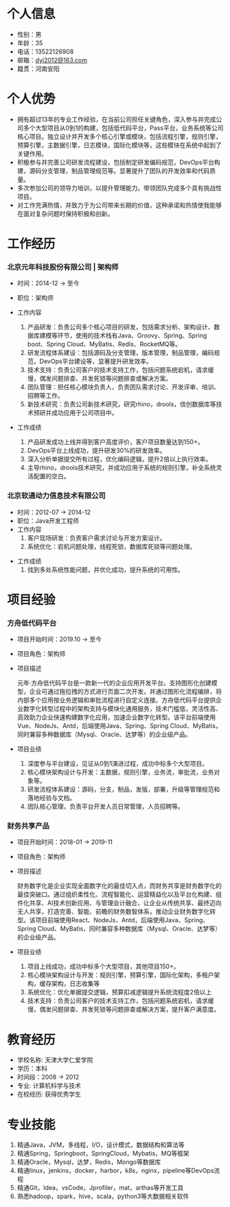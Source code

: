 # 个人信息

* 性别：男
* 年龄：35
* 电话：13522126908
* 邮箱：dyj2012@163.com
* 籍贯：河南安阳

# 个人优势

- 拥有超过13年的专业工作经验，在当前公司担任关键角色，深入参与并完成公司多个大型项目从0到1的构建，包括低代码平台，Pass平台，业务系统等公司核心项目。独立设计并开发多个核心引擎或模块，包括流程引擎，规则引擎，预算引擎，主数据引擎，日志模块，国际化模块等，这些模块在系统中起到了关键作用。
- 积极参与并完善公司研发流程建设，包括制定研发编码规范，DevOps平台构建，源码分支管理，制品管理规范等。显著提升了团队的开发效率和代码质量。
- 多次参加公司的领导力培训，以提升管理能力。带领团队完成多个具有挑战性项目。
- 对工作充满热情，并致力于为公司带来长期的价值，这种承诺和热情使我能够在面对复杂问题时保持积极和创新。

# 工作经历

### 北京元年科技股份有限公司 | 架构师

- 时间：2014-12 -> 至今
- 职位：架构师
- 工作内容

  1. 产品研发：负责公司多个核心项目的研发，包括需求分析、架构设计、数据库建模等环节，使用的技术栈有Java、Groovy、Spring、Spring boot、Spring Cloud、MyBatis、Redis、RocketMQ等。
  2. 研发流程体系建设：包括源码及分支管理，版本管理，制品管理，编码规范，DevOps平台建设等，显著提升研发效率。
  3. 技术支持：负责公司客户的技术支持工作，包括问题系统宕机，请求缓慢，偶发问题排查、并发死锁等问题排查或解决方案。
  4. 团队管理：担任核心模块负责人，负责团队需求讨论、开发评审、培训、招聘等工作。
  5. 新技术研究：负责公司新技术研究，研究rhino，drools，信创数据库等技术预研并成功应用于公司项目中。
- 工作成绩

  1. 产品研发成功上线并得到客户高度评价，客户项目数量达到150+。
  2. DevOps平台上线成功，提升研发30%的研发效率。
  3. 深入分析单据提交所有过程，优化编码逻辑，提升2倍以上执行效率。
  4. 主导rhino，drools技术研究，并成功应用于系统的规则引擎，补全系统灵活配置的空白。

### 北京软通动力信息技术有限公司

- 时间：2012-07 -> 2014-12
- 职位：Java开发工程师
- 工作内容
  1. 客户现场研发：负责客户需求讨论与开发方案设计。
  2. 系统优化：宕机问题处理，线程死锁，数据库死锁等问题处理。

* 工作成绩
  1. 找到多处系统性能问题，并优化成功，提升系统的可用性。

# 项目经验

### 方舟低代码平台

* 项目开始时间：2019.10 -> 至今
* 项目角色：架构师
* 项目描述

  元年·方舟低代码平台是一款新一代的企业应用开发平台。支持图形化创建模型，企业可通过拖拉拽的方式进行页面二次开发，并通过图形化流程编排，将内部多个应用按业务逻辑和审批流程进行自定义连接。方舟低代码平台提供企业数字化转型过程中的架构支持与模块化通用服务，技术门槛低，灵活性高、高效助力企业快速构建数字化应用，加速企业数字化转型。该平台前端使用Vue、NodeJs、Antd，后端使用Java、Spring、Spring Cloud、MyBatis，同时兼容多种数据库（Mysql、Oracle、达梦等）的企业级产品。
* 项目业绩

  1. 深度参与平台建设，见证从0到1演进过程，成功中标多个大型项目。
  2. 核心模块架构设计与开发：主数据，规则引擎，业务流，审批流，业务对象等。
  3. 研发流程体系建设：源码，分支，制品，发版，部署，升级等管理规范和落地经验与文档。
  4. 团队核心管理，负责平台开发人员日常管理，人员招聘等。

### 财务共享产品

* 项目开始时间：2018-01 -> 2019-11
* 项目角色：架构师
* 项目描述

  财务数字化是企业实现全面数字化的最佳切入点，而财务共享是财务数字化的最佳突破口。通过组织柔性化、流程智能化、运营精益化以及平台化构建、组件化共享、AI技术创新应用、与管理会计融合，让企业从传统共享、最终迈向无人共享，打造完善、智能、前瞻的财务数智体系，推动企业财务数字化转型。该项目前端使用React、NodeJs、Antd，后端使用Java、Spring、Spring Cloud、MyBatis，同时兼容多种数据库（Mysql、Oracle、达梦等）的企业级产品。
* 项目业绩

  1. 项目上线成功，成功中标多个大型项目，其他项目150+。
  2. 核心模块架构设计与开发：规则引擎，预算引擎，国际化架构，多租户架构，缓存架构，日志收集等
  3. 系统优化：优化单据提交逻辑，预算扣减逻辑提升系统流程度2倍以上
  4. 技术支持：负责公司客户的技术支持工作，包括问题系统宕机，请求缓慢，偶发问题排查、并发死锁等问题排查或解决方案，提升客户满意度。


# 教育经历

* 学校名称: 天津大学仁爱学院
* 学历：本科
* 时间段：2008 -> 2012
* 专业: 计算机科学与技术
* 在校经历: 获得优秀学生

# 专业技能

1. 精通Java，JVM，多线程，I/O，设计模式，数据结构和算法等
2. 精通Spring，Springboot，SpringCloud，Mybatis，MQ等框架
3. 精通Oracle，Mysql，达梦，Redis，Mongo等数据库
4. 精通linux，jenkins，docker，harbor，k8s，nginx，pipeline等DevOps流程
5. 精通Git，Idea，vsCode，Jprofiler，mat，arthas等开发工具
6. 熟悉hadoop，spark，hive，scala，python3等大数据相关软件
